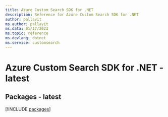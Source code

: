```yaml
---
title: Azure Custom Search SDK for .NET
description: Reference for Azure Custom Search SDK for .NET
author: pallavit
ms.author: pallavit
ms.data: 01/17/2023
ms.topic: reference
ms.devlang: dotnet
ms.service: customsearch
---
```

# Azure Custom Search SDK for .NET - latest
## Packages - latest
[!INCLUDE [packages](custom-search-index.md)]